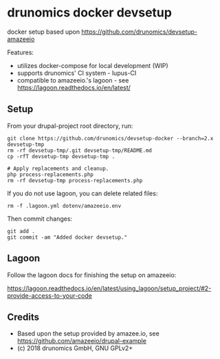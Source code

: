 # drunomics docker devsetup

docker setup based upon https://github.com/drunomics/devsetup-amazeeio

Features:
- utilizes docker-compose for local development (WIP)
- supports drunomics' CI system - lupus-CI
- compatible to amazeeio.'s lagoon - see https://lagoon.readthedocs.io/en/latest/ 


## Setup

From your drupal-project root directory, run:

    git clone https://github.com/drunomics/devsetup-docker --branch=2.x devsetup-tmp
    rm -rf devsetup-tmp/.git devsetup-tmp/README.md
    cp -rfT devsetup-tmp devsetup-tmp .
        
    # Apply replacements and cleanup.
    php process-replacements.php
    rm -rf devsetup-tmp process-replacements.php

If you do not use lagoon, you can delete related files:

    rm -f .lagoon.yml dotenv/amazeeio.env

Then commit changes:

    git add .
    git commit -am "Added docker devsetup."

## Lagoon
    
Follow the lagoon docs for finishing the setup on amazeeio:

  https://lagoon.readthedocs.io/en/latest/using_lagoon/setup_project/#2-provide-access-to-your-code

## Credits

* Based upon the setup provided by amazee.io, see 
  https://github.com/amazeeio/drupal-example
* (c) 2018 drunomics GmbH, GNU GPLv2+
